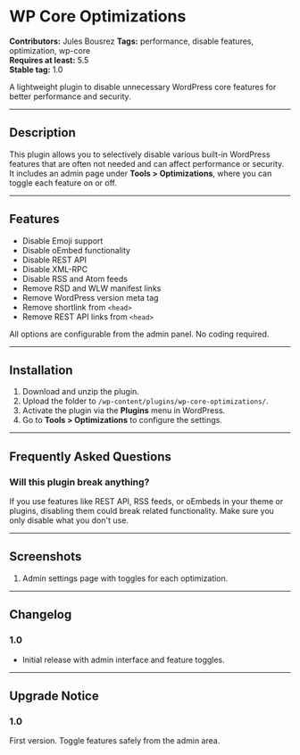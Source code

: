 # WP Core Optimizations

**Contributors:** Jules Bousrez
**Tags:** performance, disable features, optimization, wp-core  
**Requires at least:** 5.5  
**Stable tag:** 1.0

A lightweight plugin to disable unnecessary WordPress core features for better performance and security.

---

## Description

This plugin allows you to selectively disable various built-in WordPress features that are often not needed and can affect performance or security. It includes an admin page under **Tools > Optimizations**, where you can toggle each feature on or off.

---

## Features

-   Disable Emoji support
-   Disable oEmbed functionality
-   Disable REST API
-   Disable XML-RPC
-   Disable RSS and Atom feeds
-   Remove RSD and WLW manifest links
-   Remove WordPress version meta tag
-   Remove shortlink from `<head>`
-   Remove REST API links from `<head>`

All options are configurable from the admin panel. No coding required.

---

## Installation

1. Download and unzip the plugin.
2. Upload the folder to `/wp-content/plugins/wp-core-optimizations/`.
3. Activate the plugin via the **Plugins** menu in WordPress.
4. Go to **Tools > Optimizations** to configure the settings.

---

## Frequently Asked Questions

### Will this plugin break anything?

If you use features like REST API, RSS feeds, or oEmbeds in your theme or plugins, disabling them could break related functionality. Make sure you only disable what you don't use.

---

## Screenshots

1. Admin settings page with toggles for each optimization.

---

## Changelog

### 1.0

-   Initial release with admin interface and feature toggles.

---

## Upgrade Notice

### 1.0

First version. Toggle features safely from the admin area.
